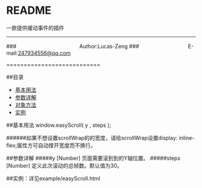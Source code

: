 README
===========================
一款提供缓动事件的插件
****
###　　　　　　　　　　　　Author:Lucas-Zeng
###　　　　　　　　　 E-mail:247934556@qq.com

===========================

##<a name="index"/>目录
* [基本用法](#basic)
* [参数详解](#options)
* [对象方法](#methods)
* [实例](#eg)


    
##<a name="basic"/>基本用法
	window.easyScroll( y , steps );
    
######如果不想设置scrollWrap的的宽度，请给scrollWrap设置display: inline-flex;属性方可自动撑开宽度而不换行。


##<a name="options"/>参数详解
#####y [Number] 页面需要滚到到的Y轴位置。
#####steps [Number] 定义此次滚动的总帧数。默认值为30。 
    
##<a name="eg"/>实例：详见example/easyScroll.html